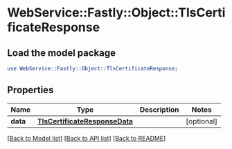 # WebService::Fastly::Object::TlsCertificateResponse

## Load the model package
```perl
use WebService::Fastly::Object::TlsCertificateResponse;
```

## Properties
Name | Type | Description | Notes
------------ | ------------- | ------------- | -------------
**data** | [**TlsCertificateResponseData**](TlsCertificateResponseData.md) |  | [optional] 

[[Back to Model list]](../README.md#documentation-for-models) [[Back to API list]](../README.md#documentation-for-api-endpoints) [[Back to README]](../README.md)


